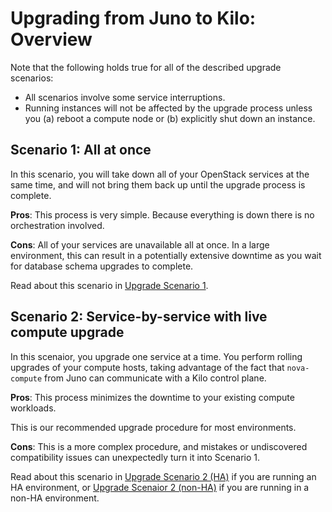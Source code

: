 # Upgrading from Juno to Kilo: Overview

Note that the following holds true for all of the described upgrade scenarios:

- All scenarios involve some service interruptions.
- Running instances will not be affected by the upgrade process unless
  you (a) reboot a compute node or (b) explicitly shut down an
  instance.

## Scenario 1: All at once

In this scenario, you will take down all of your OpenStack
services at the same time, and will not bring them back up until the
upgrade process is complete.

**Pros**: This process is very simple.  Because everything is down
there is no orchestration involved.

**Cons**: All of your services are unavailable all at once. In a large
environment, this can result in a potentially extensive downtime as
you wait for database schema upgrades to complete.

Read about this scenario in [Upgrade Scenario 1][1].

## Scenario 2: Service-by-service with live compute upgrade

In this scenaior, you upgrade one service at a time.  You perform
rolling upgrades of your compute hosts, taking advantage of the fact
that `nova-compute` from Juno can communicate with a Kilo control
plane.

**Pros**: This process minimizes the downtime to your existing
compute workloads.

This is our recommended upgrade procedure for most environments.

**Cons**: This is a more complex procedure, and mistakes or
undiscovered compatibility issues can unexpectedly turn it into
Scenario 1.

Read about this scenario in [Upgrade Scenario 2 (HA)][2] if you are
running an HA environment, or [Upgrade Scenaior 2 (non-HA)][3] if you
are running in a non-HA environment.

[1]: upgrade-1.html
[2]: upgrade-2-ha.html
[3]: upgrade-2.html

